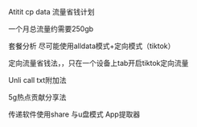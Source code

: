 Atitit cp data 流量省钱计划


一个月总流量约需要250gb

套餐分析
尽可能使用alldata模式+定向模式（tiktok）




定向流量省钱法，，只在一个设备上tab开启tiktok定向流量

Unli call txt附加法

5g热点贡献分享法

传递软件使用share 与u盘模式
App提取器


